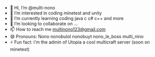 - 👋 Hi, I’m @multi-nono
- 👀 I’m interested in coding minetest and unity
- 🌱 I’m currently learning coding java c c# c++ and more
- 💞️ I’m looking to collaborate on ...
- 📫 How to reach me multinono123@gmail.com
- 😄 Pronouns: Nono nonobulol nonobuyt nono_le_boss multi_nino
- ⚡ Fun fact: i'm the admin of Utopia a cool multicraft server (soon on minetest)

<!---
multi-nono/multi-nono is a ✨ special ✨ repository because its `README.md` (this file) appears on your GitHub profile.
You can click the Preview link to take a look at your changes.
--->
